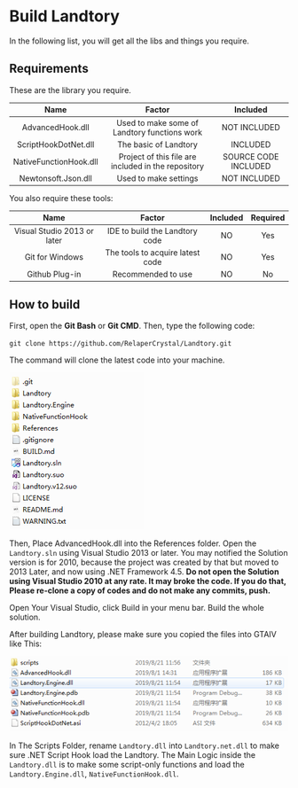 # Build Landtory

In the following list, you will get all the libs and things you require.

## Requirements

These are the library you require.

|          Name          |                       Factor                        |       Included       |
| :--------------------: | :-------------------------------------------------: | :------------------: |
|    AdvancedHook.dll    |    Used to make some of Landtory functions work     |     NOT INCLUDED     |
|  ScriptHookDotNet.dll  |                The basic of Landtory                |       INCLUDED       |
| NativeFunctionHook.dll | Project of this file are included in the repository | SOURCE CODE INCLUDED |
|  Newtonsoft.Json.dll   |                Used to make settings                |     NOT INCLUDED     |

You also require these tools:

|            Name             |              Factor              | Included | Required |
| :-------------------------: | :------------------------------: | :------: | :------: |
| Visual Studio 2013 or later |  IDE to build the Landtory code  |    NO    |   Yes    |
|       Git for Windows       | The tools to acquire latest code |    NO    |   Yes    |
|       Github Plug-in        |        Recommended to use        |    NO    |    No    |

## How to build

First, open the **Git Bash** or **Git CMD**. Then, type the following code:

`git clone https://github.com/RelaperCrystal/Landtory.git`

The command will clone the latest code into your machine.

![Make sure you are getting these files properly](Res-Files.png)

Then, Place AdvancedHook.dll into the References folder. Open the `Landtory.sln` using Visual Studio 2013 or later. You may notified the Solution version is for 2010, because the project was created by that but moved to 2013 Later, and now using .NET Framework 4.5. **Do not open the Solution using Visual Studio 2010 at any rate. It may broke the code. If you do that, Please re-clone a copy of codes and do not make any commits, push.**

Open Your Visual Studio, click Build in your menu bar. Build the whole solution.

After building Landtory, please make sure you copied the files into GTAIV like This:

![Landtory Structure Main](Res-FinalCopy.png)

In The Scripts Folder, rename `Landtory.dll` into `Landtory.net.dll` to make sure .NET Script Hook load the Landtory. The Main Logic inside the `Landtory.dll` is to make some script-only functions and load the `Landtory.Engine.dll`, `NativeFunctionHook.dll`.